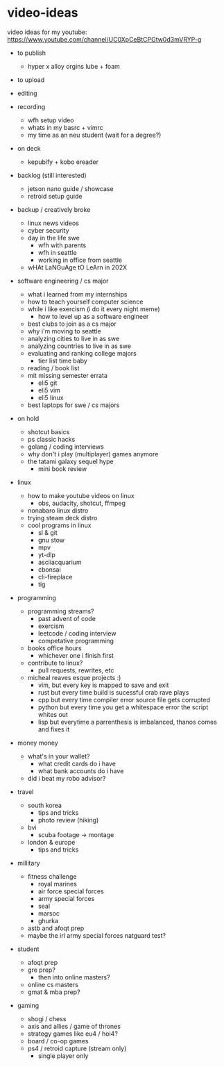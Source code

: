 # video-ideas
video ideas for my youtube: https://www.youtube.com/channel/UC0XpCeBtCPGtw0d3mVRYP-g

- to publish
    - hyper x alloy orgins lube + foam

- to upload

- editing

- recording
    - wfh setup video
    - whats in my basrc + vimrc
    - my time as an neu student (wait for a degree?)

- on deck
    - kepubify + kobo ereader

- backlog (still interested)
    - jetson nano guide / showcase
    - retroid setup guide

- backup / creatively broke
    - linux news videos
    - cyber security 
    - day in the life swe
        - wfh with parents
        - wfh in seattle
        - working in office from seattle
    - wHAt LaNGuAge tO LeArn in 202X

- software engineering / cs major
    - what i learned from my internships
    - how to teach yourself computer science
    - while i like exercism (i do it every night meme)
        - how to level up as a software engineer
    - best clubs to join as a cs major
    - why i'm moving to seattle
    - analyzing cities to live in as swe
    - analyzing countries to live in as swe
    - evaluating and ranking college majors
        - tier list time baby
    - reading / book list
    - mit missing semester errata
        - eli5 git
        - eli5 vim
        - eli5 linux
    - best laptops for swe / cs majors

- on hold
    - shotcut basics
    - ps classic hacks
    - golang / coding interviews
    - why don't i play (multiplayer) games anymore
    - the tatami galaxy sequel hype
        - mini book review

- linux
    - how to make youtube videos on linux
        - obs, audacity, shotcut, ffmpeg
    - nonabaro linux distro
    - trying steam deck distro
    - cool programs in linux
        - sl & git
        - gnu stow
        - mpv
        - yt-dlp
        - asciiacquarium
        - cbonsai
        - cli-fireplace
        - tig

- programming
    - programming streams?
        - past advent of code
    	- exercism
    	- leetcode / coding interview
        - competative programming
    - books office hours
        - whichever one i finish first
    - contribute to linux?
        - pull requests, rewrites, etc
    - micheal reaves esque projects :)
        - vim, but every key is mapped to save and exit
        - rust but every time build is sucessful crab rave plays
        - cpp but every time compiler error source file gets corrupted
        - python but every time you get a whitespace error the script whites out
        - lisp but everytime a parrenthesis is imbalanced, thanos comes and fixes it

- money money
    - what's in your wallet?
        - what credit cards do i have
        - what bank accounts do i have
    - did i beat my robo advisor?

- travel
    - south korea
        - tips and tricks
        - photo review (hiking)
    - bvi
        - scuba footage -> montage
    - london & europe
        - tips and tricks

- millitary
    - fitness challenge
        - royal marines
        - air force special forces
        - army special forces
        - seal
        - marsoc
        - ghurka
    - astb and afoqt prep
    - maybe the irl army special forces natguard test?

- student
    - afoqt prep
    - gre prep?
        - then into online masters?
    - online cs masters
    - gmat & mba prep?

- gaming
    - shogi / chess
    - axis and allies / game of thrones
    - strategy games like eu4 / hoi4?
    - board / co-op games
    - ps4 / retroid capture (stream only)
        - single player only
